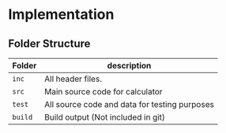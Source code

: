 # Implementation

## Folder Structure
Folder        | description
--------------| ----------------------------------------------
`inc`         | All header files.
`src`         | Main source code for calculator
`test`        | All source code and data for testing purposes
`build`       | Build output (Not included in git)
